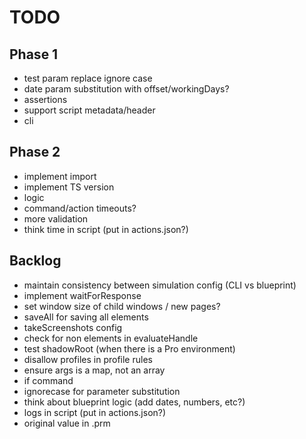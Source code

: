 # TODO

## Phase 1

- test param replace ignore case
- date param substitution with offset/workingDays?
- assertions
- support script metadata/header
- cli

## Phase 2

- implement import
- implement TS version
- logic
- command/action timeouts?
- more validation
- think time in script (put in actions.json?)

## Backlog
- maintain consistency between simulation config (CLI vs blueprint)
- implement waitForResponse
- set window size of child windows / new pages?
- saveAll for saving all elements
- takeScreenshots config
- check for non elements in evaluateHandle
- test shadowRoot (when there is a Pro environment)
- disallow profiles in profile rules
- ensure args is a map, not an array
- if command
- ignorecase for parameter substitution
- think about blueprint logic (add dates, numbers, etc?)
- logs in script (put in actions.json?)
- original value in .prm